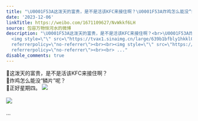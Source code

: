 ```yaml
---
title: "\U0001F53A这泼天的富贵，是不是活该KFC来接住啊？\U0001F53A炸鸡怎么能没“鳞片”呢？\U0001F53A正好星期四。 [图片][图片]"
date: '2023-12-06'
linkTitle: https://weibo.com/1671109627/NvWkkf6LH
source: 包容万物恒河水的微博
description: "\U0001F53A这泼天的富贵，是不是活该KFC来接住啊？<br>\U0001F53A炸鸡怎么能没“鳞片”呢？<br>\U0001F53A正好星期四。
  <img style=\"\" src=\"https://tvax1.sinaimg.cn/large/639b1bfbly1hkkl0a6xmqj20u01t04dg.jpg\"
  referrerpolicy=\"no-referrer\"><br><br><img style=\"\" src=\"https://tvax2.sinaimg.cn/large/639b1bfbly1hkkl0toevaj20ii0f3tb8.jpg\"
  referrerpolicy=\"no-referrer\"><br><br> ..."
disable_comments: true
---
```

🔺这泼天的富贵，是不是活该KFC来接住啊？<br>🔺炸鸡怎么能没“鳞片”呢？<br>🔺正好星期四。 <img style="" src="https://tvax1.sinaimg.cn/large/639b1bfbly1hkkl0a6xmqj20u01t04dg.jpg" referrerpolicy="no-referrer"><br><br><img style="" src="https://tvax2.sinaimg.cn/large/639b1bfbly1hkkl0toevaj20ii0f3tb8.jpg" referrerpolicy="no-referrer"><br><br> ...